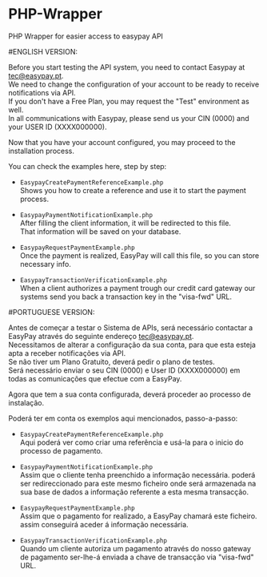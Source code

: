 PHP-Wrapper
===========

PHP Wrapper for easier access to easypay API

#ENGLISH VERSION:

Before you start testing the API system, you need to contact Easypay at <tec@easypay.pt>.  
We need to change the configuration of your account to be ready to receive notifications via API.  
If you don't have a Free Plan, you may request the "Test" environment as well.  
In all communications with Easypay, please send us your CIN (0000) and your USER ID (XXXX000000).

Now that you have your account configured, you may proceed to the installation process.

You can check the examples here, step by step:

* `EasypayCreatePaymentReferenceExample.php`  
   Shows you how to create a reference and use it to start the payment process.
   
* `EasypayPaymentNotificationExample.php`  
   After filling the client information, it will be redirected to this file.  
   That information will be saved on your database.
   
* `EasypayRequestPaymentExample.php`  
   Once the payment is realized, EasyPay will call this file, so you can store necessary info.
   
* `EasypayTransactionVerificationExample.php`  
   When a client authorizes a payment trough our credit card gateway our systems send you back a transaction key in the "visa-fwd" URL.


#PORTUGUESE VERSION:

Antes de começar a testar o Sistema de APIs, será necessário contactar a EasyPay através do seguinte endereço <tec@easypay.pt>.  
Necessitamos de alterar a configuração da sua conta, para que esta esteja apta a receber notificações via API.  
Se não tiver um Plano Gratuito, deverá pedir o plano de testes.  
Será necessário enviar o seu CIN (0000) e User ID (XXXX000000) em todas as comunicações que efectue com a EasyPay.

Agora que tem a sua conta configurada, deverá proceder ao processo de instalação.

Poderá ter em conta os exemplos aqui mencionados, passo-a-passo:

* `EasypayCreatePaymentReferenceExample.php`  
   Aqui poderá ver como criar uma referência e usá-la para o inicio do processo de pagamento.
 
* `EasypayPaymentNotificationExample.php`  
   Assim que o cliente tenha preenchido a informação necessária. poderá ser redireccionado para este mesmo ficheiro onde será armazenada na sua base de dados a informação referente a esta mesma transacção.

* `EasypayRequestPaymentExample.php`  
   Assim que o pagamento for realizado, a EasyPay chamará este ficheiro. assim conseguirá aceder á informação necessária.

* `EasypayTransactionVerificationExample.php`  
   Quando um cliente autoriza um pagamento através do nosso gateway de pagamento ser-lhe-á enviada a chave de transacção via "visa-fwd" URL.


                              




